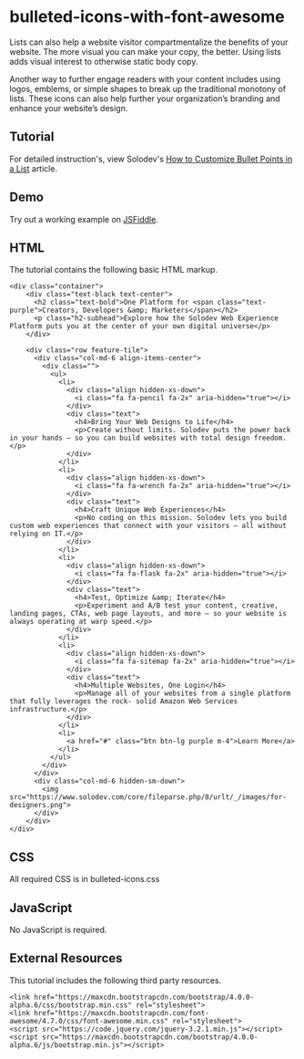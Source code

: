 # bulleted-icons-with-font-awesome
Lists can also help a website visitor compartmentalize the benefits of your website. The more visual you can make your copy, the better. Using lists adds visual interest to otherwise static body copy.

Another way to further engage readers with your content includes using logos, emblems, or simple shapes to break up the traditional monotony of lists. These icons can also help further your organization’s branding and enhance your website’s design. 

## Tutorial

For detailed instruction's, view Solodev's [How to Customize Bullet Points in a List](https://www.solodev.com/blog/web-design/tutorial-tuesdays-how-to-customize-bullet-points-in-a-list.stml) article.

## Demo

Try out a working example on [JSFiddle](https://jsfiddle.net/solodev/wrabtdfc/).

## HTML

The tutorial contains the following basic HTML markup.

```
<div class="container">
	<div class="text-black text-center">
	  <h2 class="text-bold">One Platform for <span class="text-purple">Creators, Developers &amp; Marketers</span></h2>
	  <p class="h2-subhead">Explore how the Solodev Web Experience Platform puts you at the center of your own digital universe</p>
	</div>

	<div class="row feature-tile">
	  <div class="col-md-6 align-items-center">
		<div class="">
		  <ul>
			<li>
			  <div class="align hidden-xs-down">
				<i class="fa fa-pencil fa-2x" aria-hidden="true"></i>
			  </div>
			  <div class="text">
				<h4>Bring Your Web Designs to Life</h4>
				<p>Create without limits. Solodev puts the power back in your hands – so you can build websites with total design freedom.</p>
			  </div>
			</li>
			<li>
			  <div class="align hidden-xs-down">
				<i class="fa fa-wrench fa-2x" aria-hidden="true"></i>
			  </div>
			  <div class="text">
				<h4>Craft Unique Web Experiences</h4>
				<p>No coding on this mission. Solodev lets you build custom web experiences that connect with your visitors – all without relying on IT.</p>
			  </div>
			</li>
			<li>
			  <div class="align hidden-xs-down">
				<i class="fa fa-flask fa-2x" aria-hidden="true"></i>
			  </div>
			  <div class="text">
				<h4>Test, Optimize &amp; Iterate</h4>
				<p>Experiment and A/B test your content, creative, landing pages, CTAs, web page layouts, and more – so your website is always operating at warp speed.</p>
			  </div>
			</li>
			<li>
			  <div class="align hidden-xs-down">
				<i class="fa fa-sitemap fa-2x" aria-hidden="true"></i>
			  </div>
			  <div class="text">
				<h4>Multiple Websites, One Login</h4>
				<p>Manage all of your websites from a single platform that fully leverages the rock- solid Amazon Web Services infrastructure.</p>
			  </div>
			</li>
			<li>
			  <a href="#" class="btn btn-lg purple m-4">Learn More</a>
			</li>
		  </ul>
		</div>
	  </div>
	  <div class="col-md-6 hidden-sm-down">
		<img src="https://www.solodev.com/core/fileparse.php/8/urlt/_/images/for-designers.png">
	  </div>
	</div>
</div>
```

## CSS

All required CSS is in bulleted-icons.css

## JavaScript

No JavaScript is required.

## External Resources

This tutorial includes the following third party resources.

```
<link href="https://maxcdn.bootstrapcdn.com/bootstrap/4.0.0-alpha.6/css/bootstrap.min.css" rel="stylesheet">
<link href="https://maxcdn.bootstrapcdn.com/font-awesome/4.7.0/css/font-awesome.min.css" rel="stylesheet">
<script src="https://code.jquery.com/jquery-3.2.1.min.js"></script>
<script src="https://maxcdn.bootstrapcdn.com/bootstrap/4.0.0-alpha.6/js/bootstrap.min.js"></script>
```


